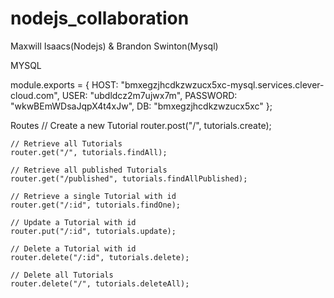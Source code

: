 # nodejs_collaboration
Maxwill Isaacs(Nodejs) &
Brandon Swinton(Mysql)

MYSQL

module.exports = {
    HOST: "bmxegzjhcdkzwzucx5xc-mysql.services.clever-cloud.com",
    USER: "ubdldcz2m7ujwx7m", 
    PASSWORD: "wkwBEmWDsaJqpX4t4xJw",
    DB: "bmxegzjhcdkzwzucx5xc"
  };
  
  Routes
   // Create a new Tutorial
    router.post("/", tutorials.create);
  
    // Retrieve all Tutorials
    router.get("/", tutorials.findAll);
  
    // Retrieve all published Tutorials
    router.get("/published", tutorials.findAllPublished);
  
    // Retrieve a single Tutorial with id
    router.get("/:id", tutorials.findOne);
  
    // Update a Tutorial with id
    router.put("/:id", tutorials.update);
  
    // Delete a Tutorial with id
    router.delete("/:id", tutorials.delete);
  
    // Delete all Tutorials
    router.delete("/", tutorials.deleteAll);
  
  
